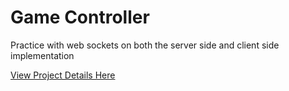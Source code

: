 # Game Controller
Practice with web sockets on both the server side and client side implementation

[View Project Details Here](http://mattdepero.com/2015/03/13/websockets/)
